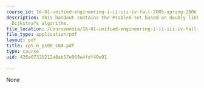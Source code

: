 ```yaml
---
course_id: 16-01-unified-engineering-i-ii-iii-iv-fall-2005-spring-2006
description: This handout contains the Problem set based on doubly linked lists and
  Dijkstra?s algorithm.
file_location: /coursemedia/16-01-unified-engineering-i-ii-iii-iv-fall-2005-spring-2006/426a07325212a8ab57e969a4fdf40e91_cp5_6_ps08_s04.pdf
file_type: application/pdf
layout: pdf
title: cp5_6_ps08_s04.pdf
type: course
uid: 426a07325212a8ab57e969a4fdf40e91

---
```

None